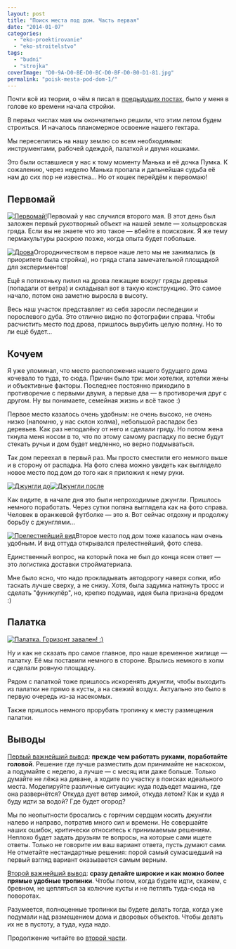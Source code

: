 ```yaml
---
layout: post
title: "Поиск места под дом. Часть первая"
date: "2014-01-07"
categories: 
  - "eko-proektirovanie"
  - "eko-stroitelstvo"
tags: 
  - "budni"
  - "strojka"
coverImage: "D0-9A-D0-BE-D0-BC-D0-BF-D0-B0-D1-81.jpg"
permalink: "poisk-mesta-pod-dom-1/"
---
```


Почти всё из теории, о чём я писал в [предыдущих постах](/dom-za-100-tysyach-rubley), было у меня в голове ко времени начала стройки.

В первых числах мая мы окончательно решили, что этим летом будем строиться. И началось планомерное освоение нашего гектара.

Мы переселились на нашу землю со всем необходимым: инструментами, рабочей одеждой, палаткой и двумя кошками.

<!-- READMORE -->

Это были оставшиеся у нас к тому моменту Манька и её дочка Пумка. К сожалению, через неделю Манька пропала и дальнейшая судьба её нам до сих пор не известна... Но от кошек перейдём к первомаю!

## Первомай

[![](images/IMG_20130502_145424.jpg "Первомай!")](/wp-content/uploads/2014/01/IMG_20130502_145424.jpg)Первомай у нас случился второго мая. В этот день был заложен первый рукотворный объект на нашей земле — хольцеровская гряда. Если вы не знаете что это такое — вбейте в поисковик. Я же тему пермакультуры раскрою позже, когда опыта будет побольше.

[![](images/IMG_20130606_154434.jpg "Дрова")](/wp-content/uploads/2014/01/IMG_20130606_154434.jpg)Огородничеством в первое наше лето мы не занимались (в приоритете была стройка), но гряда стала замечательной площадкой для экспериментов!

Ещё я потихоньку пилил на дрова лежащие вокруг гряды деревья (попадали от ветра) и складывал вот в такую конструкцию. Это самое начало, потом она заметно выросла в высоту.

Весь наш участок представляет из себя заросли леспедеции и порослевого дуба. Это отлично видно по фотографии справа. Чтобы расчистить место под дрова, пришлось вырубить целую поляну. Но то ли ещё будет...

## Кочуем

Я уже упоминал, что место расположения нашего будущего дома кочевало то туда, то сюда. Причин было три: мои хотелки, хотелки жены и объективные факторы. Последнее постоянно приходило в противоречие с первыми двумя, а первые два — в противоречия друг с другом. Ну вы понимаете, семейная жизнь и всё такое :)

Первое место казалось очень удобным: не очень высоко, не очень низко (напомню, у нас склон холма), небольшой распадок без деревьев. Как раз неподалёку от него и сделали гряду. Но потом жена ткнула меня носом в то, что по этому самому распадку по весне будут стекать ручьи и дом будет медленно, но верно подмываться.

Так дом переехал в первый раз. Мы просто сместили его немного выше и в сторону от распадка. На фото слева можно увидеть как выглядело новое место под дом до того как я приложил к нему руки.

[![](images/IMG_20130606_154923.jpg "Джунгли до")](/wp-content/uploads/2014/01/IMG_20130606_154923.jpg)[![](images/IMG_20130606_154910.jpg "Джунгли после")](/wp-content/uploads/2014/01/IMG_20130606_154910.jpg)

Как видите, в начале дня это были непроходимые джунгли. Пришлось немного поработать. Через сутки поляна выглядела как на фото справа. Человек в оранжевой футболке — это я. Вот сейчас отдохну и продолжу борьбу с джунглями...

[![](images/IMG_20130606_154826.jpg "Прелестнейший вид")](/wp-content/uploads/2014/01/IMG_20130606_154826.jpg)Второе место под дом тоже казалось нам очень удобным. И вид оттуда открывался прелестнейший, фото слева.

Единственный вопрос, на который пока не был до конца ясен ответ — это логистика доставки стройматериала.

Мне было ясно, что надо прокладывать автодорогу наверх сопки, ибо таскать лучше сверху, а не снизу. Хотя, была задумка натянуть тросс и сделать "фуникулёр", но, крепко подумав, идея была признана бредом :)

## Палатка



[![](images/IMG_20130606_154332.jpg "Палатка. Горизонт завален! :)")](/wp-content/uploads/2014/01/IMG_20130606_154332.jpg)

Ну и как не сказать про самое главное, про наше временное жилище — палатку. Её мы поставили немного в стороне. Врылись немного в холм и сделали ровную площадку.

Рядом с палаткой тоже пришлось искоренять джунгли, чтобы выходить из палатки не прямо в кусты, а на свежий воздух. Актуально это было в первую очередь из-за насекомых.

Также пришлось немного прорубать тропинку к месту размещения палатки.

## Выводы

<u>Первый важнейший вывод</u>: **прежде чем работать руками, поработайте головой**. Решение где лучше разместить дом принимайте не наскоком, а подумайте с неделю, а лучше — с месяц или даже больше. Только думайте не лёжа на диване, а ходите по участку в поисках идеального места. Моделируйте различные ситуации: куда подъедет машина, где она развернётся? Откуда дует ветер зимой, откуда летом? Как и куда я буду идти за водой? Где будет огород?

Мы по неопытности бросались с горячим сердцем косить джунгли налево и направо, потратив много сил и времени. Не совершайте наших ошибок, критически относитесь к принимаемым решениям. Неплохо будет задать друзьям те вопросы, на которые сами ищете ответы. Только не говорите им ваш вариант ответа, пусть думают сами. Не отметайте нестандартные решения: порой самый сумасшедший на первый взгляд вариант оказывается самым верным.

<u>Второй важнейший вывод</u>: **сразу делайте широкие и как можно более прямые удобные тропинки**. Чтобы потом, когда будете идти, скажем, с бревном, не цепляться за колючие кусты и не петлять туда-сюда на поворотах.

Разумеется, полноценные тропинки вы будете делать тогда, когда уже подумали над размещением дома и дворовых объектов. Чтобы делать их не в пустоту, а туда, куда надо.

Продолжение читайте во [второй части](/poisk-mesta-pod-dom-2).
